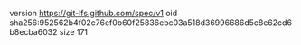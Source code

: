 version https://git-lfs.github.com/spec/v1
oid sha256:952562b4f02c76ef0b60f25836ebc03a518d36996686d5c8e62cd6b8ecba6032
size 171

